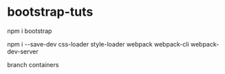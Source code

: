 # bootstrap-tuts

npm i bootstrap

npm i --save-dev css-loader style-loader webpack webpack-cli webpack-dev-server

branch containers
